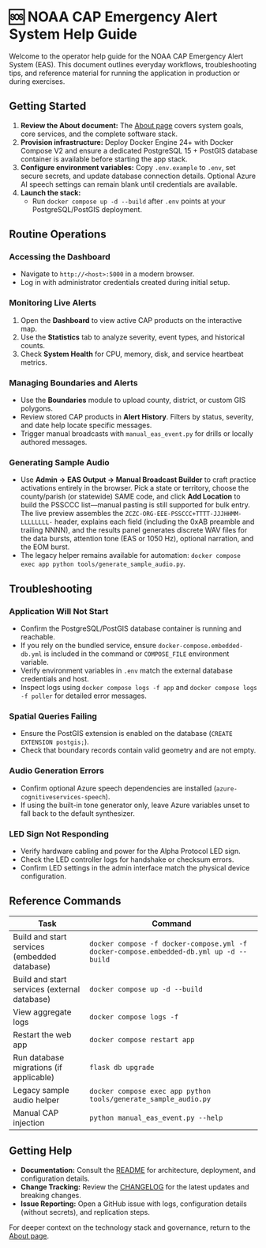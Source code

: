 # 🆘 NOAA CAP Emergency Alert System Help Guide

Welcome to the operator help guide for the NOAA CAP Emergency Alert System (EAS). This document outlines everyday workflows, troubleshooting tips, and reference material for running the application in production or during exercises.

## Getting Started
1. **Review the About document:** The [About page](ABOUT.md) covers system goals, core services, and the complete software stack.
2. **Provision infrastructure:** Deploy Docker Engine 24+ with Docker Compose V2 and ensure a dedicated PostgreSQL 15 + PostGIS database container is available before starting the app stack.
3. **Configure environment variables:** Copy `.env.example` to `.env`, set secure secrets, and update database connection details. Optional Azure AI speech settings can remain blank until credentials are available.
4. **Launch the stack:**
   - Run `docker compose up -d --build` after `.env` points at your PostgreSQL/PostGIS deployment.

## Routine Operations
### Accessing the Dashboard
- Navigate to `http://<host>:5000` in a modern browser.
- Log in with administrator credentials created during initial setup.

### Monitoring Live Alerts
1. Open the **Dashboard** to view active CAP products on the interactive map.
2. Use the **Statistics** tab to analyze severity, event types, and historical counts.
3. Check **System Health** for CPU, memory, disk, and service heartbeat metrics.

### Managing Boundaries and Alerts
- Use the **Boundaries** module to upload county, district, or custom GIS polygons.
- Review stored CAP products in **Alert History**. Filters by status, severity, and date help locate specific messages.
- Trigger manual broadcasts with `manual_eas_event.py` for drills or locally authored messages.

### Generating Sample Audio
- Use **Admin → EAS Output → Manual Broadcast Builder** to craft practice activations entirely in the browser. Pick a state or territory, choose the county/parish (or statewide) SAME code, and click **Add Location** to build the PSSCCC list—manual pasting is still supported for bulk entry. The live preview assembles the `ZCZC-ORG-EEE-PSSCCC+TTTT-JJJHHMM-LLLLLLLL-` header, explains each field (including the 0xAB preamble and trailing NNNN), and the results panel generates discrete WAV files for the data bursts, attention tone (EAS or 1050 Hz), optional narration, and the EOM burst.
- The legacy helper remains available for automation: `docker compose exec app python tools/generate_sample_audio.py`.

## Troubleshooting
### Application Will Not Start
- Confirm the PostgreSQL/PostGIS database container is running and reachable.
- If you rely on the bundled service, ensure `docker-compose.embedded-db.yml` is included in the command or `COMPOSE_FILE` environment variable.
- Verify environment variables in `.env` match the external database credentials and host.
- Inspect logs using `docker compose logs -f app` and `docker compose logs -f poller` for detailed error messages.

### Spatial Queries Failing
- Ensure the PostGIS extension is enabled on the database (`CREATE EXTENSION postgis;`).
- Check that boundary records contain valid geometry and are not empty.

### Audio Generation Errors
- Confirm optional Azure speech dependencies are installed (`azure-cognitiveservices-speech`).
- If using the built-in tone generator only, leave Azure variables unset to fall back to the default synthesizer.

### LED Sign Not Responding
- Verify hardware cabling and power for the Alpha Protocol LED sign.
- Check the LED controller logs for handshake or checksum errors.
- Confirm LED settings in the admin interface match the physical device configuration.

## Reference Commands
| Task | Command |
|------|---------|
| Build and start services (embedded database) | `docker compose -f docker-compose.yml -f docker-compose.embedded-db.yml up -d --build` |
| Build and start services (external database) | `docker compose up -d --build` |
| View aggregate logs | `docker compose logs -f` |
| Restart the web app | `docker compose restart app` |
| Run database migrations (if applicable) | `flask db upgrade` |
| Legacy sample audio helper | `docker compose exec app python tools/generate_sample_audio.py` |
| Manual CAP injection | `python manual_eas_event.py --help` |

## Getting Help
- **Documentation:** Consult the [README](README.md) for architecture, deployment, and configuration details.
- **Change Tracking:** Review the [CHANGELOG](CHANGELOG.md) for the latest updates and breaking changes.
- **Issue Reporting:** Open a GitHub issue with logs, configuration details (without secrets), and replication steps.

For deeper context on the technology stack and governance, return to the [About page](ABOUT.md).
